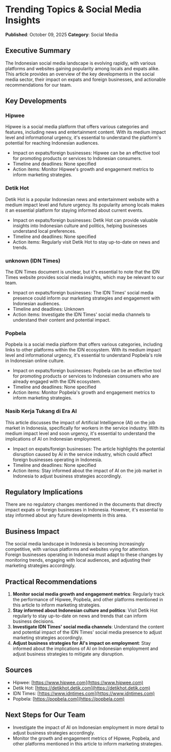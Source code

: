 # Trending Topics & Social Media Insights

**Published**: October 09, 2025
**Category**: Social Media

## Executive Summary

The Indonesian social media landscape is evolving rapidly, with various platforms and websites gaining popularity among locals and expats alike. This article provides an overview of the key developments in the social media sector, their impact on expats and foreign businesses, and actionable recommendations for our team.

## Key Developments

### Hipwee
Hipwee is a social media platform that offers various categories and features, including news and entertainment content. With its medium impact level and informational urgency, it's essential to understand the platform's potential for reaching Indonesian audiences.

* Impact on expats/foreign businesses: Hipwee can be an effective tool for promoting products or services to Indonesian consumers.
* Timeline and deadlines: None specified
* Action items: Monitor Hipwee's growth and engagement metrics to inform marketing strategies.

### Detik Hot
Detik Hot is a popular Indonesian news and entertainment website with a medium impact level and future urgency. Its popularity among locals makes it an essential platform for staying informed about current events.

* Impact on expats/foreign businesses: Detik Hot can provide valuable insights into Indonesian culture and politics, helping businesses understand local preferences.
* Timeline and deadlines: None specified
* Action items: Regularly visit Detik Hot to stay up-to-date on news and trends.

### unknown (IDN Times)
The IDN Times document is unclear, but it's essential to note that the IDN Times website provides social media insights, which may be relevant to our team.

* Impact on expats/foreign businesses: The IDN Times' social media presence could inform our marketing strategies and engagement with Indonesian audiences.
* Timeline and deadlines: Unknown
* Action items: Investigate the IDN Times' social media channels to understand their content and potential impact.

### Popbela
Popbela is a social media platform that offers various categories, including links to other platforms within the IDN ecosystem. With its medium impact level and informational urgency, it's essential to understand Popbela's role in Indonesian online culture.

* Impact on expats/foreign businesses: Popbela can be an effective tool for promoting products or services to Indonesian consumers who are already engaged with the IDN ecosystem.
* Timeline and deadlines: None specified
* Action items: Monitor Popbela's growth and engagement metrics to inform marketing strategies.

### Nasib Kerja Tukang di Era AI
This article discusses the impact of Artificial Intelligence (AI) on the job market in Indonesia, specifically for workers in the service industry. With its medium impact level and soon urgency, it's essential to understand the implications of AI on Indonesian employment.

* Impact on expats/foreign businesses: The article highlights the potential disruption caused by AI in the service industry, which could affect foreign businesses operating in Indonesia.
* Timeline and deadlines: None specified
* Action items: Stay informed about the impact of AI on the job market in Indonesia to adjust business strategies accordingly.

## Regulatory Implications

There are no regulatory changes mentioned in the documents that directly impact expats or foreign businesses in Indonesia. However, it's essential to stay informed about any future developments in this area.

## Business Impact

The social media landscape in Indonesia is becoming increasingly competitive, with various platforms and websites vying for attention. Foreign businesses operating in Indonesia must adapt to these changes by monitoring trends, engaging with local audiences, and adjusting their marketing strategies accordingly.

## Practical Recommendations

1. **Monitor social media growth and engagement metrics**: Regularly track the performance of Hipwee, Popbela, and other platforms mentioned in this article to inform marketing strategies.
2. **Stay informed about Indonesian culture and politics**: Visit Detik Hot regularly to stay up-to-date on news and trends that can inform business decisions.
3. **Investigate IDN Times' social media channels**: Understand the content and potential impact of the IDN Times' social media presence to adjust marketing strategies accordingly.
4. **Adjust business strategies for AI's impact on employment**: Stay informed about the implications of AI on Indonesian employment and adjust business strategies to mitigate any disruption.

## Sources

* Hipwee: [https://www.hipwee.com](https://www.hipwee.com)
* Detik Hot: [https://detikhot.detik.com](https://detikhot.detik.com)
* IDN Times: [https://www.idntimes.com](https://www.idntimes.com)
* Popbela: [https://popbela.com](https://popbela.com)

## Next Steps for Our Team

* Investigate the impact of AI on Indonesian employment in more detail to adjust business strategies accordingly.
* Monitor the growth and engagement metrics of Hipwee, Popbela, and other platforms mentioned in this article to inform marketing strategies.